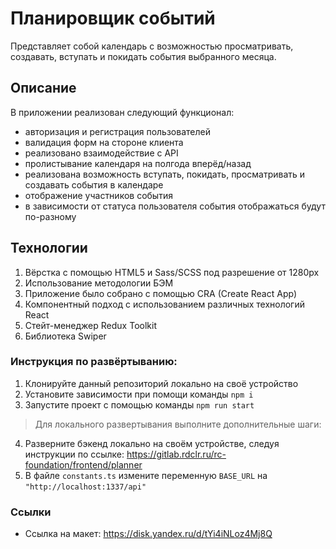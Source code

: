 # Планировщик событий

Представляет собой календарь с возможностью просматривать, создавать, вступать и покидать события выбранного месяца.

## Описание

В приложении реализован следующий функционал:

- авторизация и регистрация пользователей
- валидация форм на стороне клиента
- реализовано взаимодействие с API
- пролистывание календаря на полгода вперёд/назад
- реализована возможность вступать, покидать, просматривать и создавать события в календаре
- отображение участников события
- в зависимости от статуса пользователя события отображаться будут по-разному

## Технологии

1. Вёрстка с помощью HTML5 и Sass/SCSS под разрешение от 1280px
2. Использование методологии БЭМ
3. Приложение было собрано с помощью CRA (Create React App)
4. Компонентный подход с использованием различных технологий React
5. Стейт-менеджер Redux Toolkit
6. Библиотека Swiper

### Инструкция по развёртыванию:

1. Клонируйте данный репозиторий локально на своё устройство
2. Установите зависимости при помощи команды `npm i`
3. Запустите проект с помощью команды `npm run start`

> Для локального развертывания выполните дополнительные шаги:

4. Разверните бэкенд локально на своём устройстве, следуя инструкции по ссылке: https://gitlab.rdclr.ru/rc-foundation/frontend/planner
5. В файле `constants.ts` измените переменную `BASE_URL` на `"http://localhost:1337/api"`

### Ссылки

- Ссылка на макет: https://disk.yandex.ru/d/tYi4iNLoz4Mj8Q
